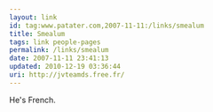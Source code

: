 ```yaml
---
layout: link
id: tag:www.patater.com,2007-11-11:/links/smealum
title: Smealum
tags: link people-pages
permalink: /links/smealum
date: 2007-11-11 23:41:13
updated: 2010-12-19 03:36:44
uri: http://jvteamds.free.fr/
---
```

He's French.
